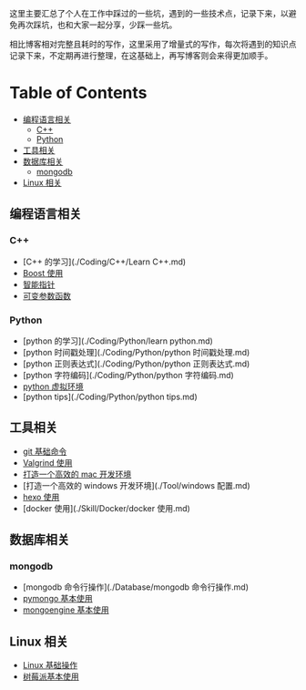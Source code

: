 
这里主要汇总了个人在工作中踩过的一些坑，遇到的一些技术点，记录下来，以避免再次踩坑，也和大家一起分享，少踩一些坑。

相比博客相对完整且耗时的写作，这里采用了增量式的写作，每次将遇到的知识点记录下来，不定期再进行整理，在这基础上，再写博客则会来得更加顺手。


# Table of Contents

<!-- MarkdownTOC -->

- [编程语言相关](#编程语言相关)
    - [C++](#c)
    - [Python](#python)
- [工具相关](#工具相关)
- [数据库相关](#数据库相关)
    - [mongodb](#mongodb)
- [Linux 相关](#linux-相关)

<!-- /MarkdownTOC -->




## 编程语言相关

### C++

- [C++ 的学习](./Coding/C++/Learn C++.md)
- [Boost 使用](./Coding/C++/Boost.md)
- [智能指针](./Coding/C++/智能指针.md)
- [可变参数函数](./Coding/C++/可变参数函数.md)

### Python

- [python 的学习](./Coding/Python/learn python.md)
- [python 时间戳处理](./Coding/Python/python 时间戳处理.md)
- [python 正则表达式](./Coding/Python/python 正则表达式.md)
- [python 字符编码](./Coding/Python/python 字符编码.md)
- [python 虚拟环境](./Coding/Python/python_虚拟环境.md)
- [python tips](./Coding/Python/python tips.md)


## 工具相关

- [git 基础命令](./Tool/git_basis_command.md)
- [Valgrind 使用](./Tool/Valgrind.md)
- [打造一个高效的 mac 开发环境](./Tool/mac_配置.md)
- [打造一个高效的 windows 开发环境](./Tool/windows 配置.md)
- [hexo 使用](./Tool/hexo.md)
- [docker 使用](./Skill/Docker/docker 使用.md)


## 数据库相关

### mongodb

- [mongodb 命令行操作](./Database/mongodb 命令行操作.md)
- [pymongo 基本使用](./Databse/pymongo_基本使用.md)
- [mongoengine 基本使用](./Database/mongoengine_基本使用.md)


## Linux 相关

- [Linux 基础操作](./Skill/Linux/linux_basis_command.md)
- [树莓派基本使用](./Skill/Linux/树莓派.md)



